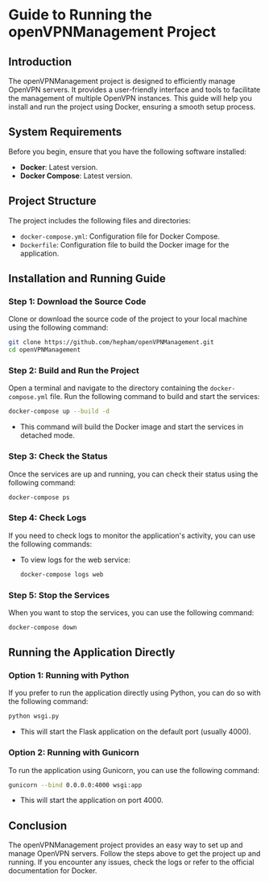 # Guide to Running the openVPNManagement Project

## Introduction
The openVPNManagement project is designed to efficiently manage OpenVPN servers. It provides a user-friendly interface and tools to facilitate the management of multiple OpenVPN instances. This guide will help you install and run the project using Docker, ensuring a smooth setup process.

## System Requirements
Before you begin, ensure that you have the following software installed:
- **Docker**: Latest version.
- **Docker Compose**: Latest version.

## Project Structure
The project includes the following files and directories:
- `docker-compose.yml`: Configuration file for Docker Compose.
- `Dockerfile`: Configuration file to build the Docker image for the application.

## Installation and Running Guide

### Step 1: Download the Source Code
Clone or download the source code of the project to your local machine using the following command:

```bash
git clone https://github.com/hepham/openVPNManagement.git
cd openVPNManagement
```

### Step 2: Build and Run the Project
Open a terminal and navigate to the directory containing the `docker-compose.yml` file. Run the following command to build and start the services:

```bash
docker-compose up --build -d
```

- This command will build the Docker image and start the services in detached mode.

### Step 3: Check the Status
Once the services are up and running, you can check their status using the following command:

```bash
docker-compose ps
```

### Step 4: Check Logs
If you need to check logs to monitor the application's activity, you can use the following commands:

- To view logs for the web service:
  ```bash
  docker-compose logs web
  ```


### Step 5: Stop the Services
When you want to stop the services, you can use the following command:

```bash
docker-compose down
```
## Running the Application Directly

### Option 1: Running with Python
If you prefer to run the application directly using Python, you can do so with the following command:

```bash
python wsgi.py
```

- This will start the Flask application on the default port (usually 4000).

### Option 2: Running with Gunicorn
To run the application using Gunicorn, you can use the following command:

```bash
gunicorn --bind 0.0.0.0:4000 wsgi:app
```

- This will start the application on port 4000.
## Conclusion
The openVPNManagement project provides an easy way to set up and manage OpenVPN servers. Follow the steps above to get the project up and running. If you encounter any issues, check the logs or refer to the official documentation for Docker.